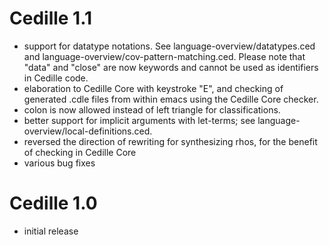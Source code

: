 # Cedille 1.1

- support for datatype notations.  See language-overview/datatypes.ced and 
  language-overview/cov-pattern-matching.ced.  Please note that "data"
  and "close" are now keywords and cannot be used as identifiers in Cedille
  code.
- elaboration to Cedille Core with keystroke "E", and checking of generated
  .cdle files from within emacs using the Cedille Core checker.
- colon is now allowed instead of left triangle for classifications.
- better support for implicit arguments with let-terms; see
  language-overview/local-definitions.ced.
- reversed the direction of rewriting for synthesizing rhos, for the
  benefit of checking in Cedille Core
- various bug fixes 

# Cedille 1.0

- initial release
